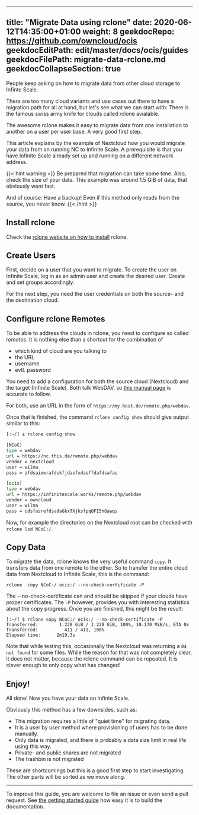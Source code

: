 
---
title: "Migrate Data using rclone"
date: 2020-06-12T14:35:00+01:00
weight: 8
geekdocRepo: https://github.com/owncloud/ocis
geekdocEditPath: edit/master/docs/ocis/guides
geekdocFilePath: migrate-data-rclone.md
geekdocCollapseSection: true
---

People keep asking on how to migrate data from other cloud storage to Infinte Scale.

There are too many cloud variants and use cases out there to have a migration path for all at hand, but let's see what we can start with: There is the famous swiss army knife for clouds called rclone avialable.

The awesome rclone makes it easy to migrate data from one installation to another on a user per user base. A very good first step.

This article explains by the example of Nextcloud how you would migrate your data from an running NC to Infinite Scale. A prerequisite is that you have Infinite Scale already set up and running on a different network address.

{{< hint warning >}}
Be prepared that migration can take some time. Also, check the size of your data. This example was around 1.5 GiB of data, that obviously went fast.

And of course: Have a backup! Even if this method only reads from the source, you never know.
{{< /hint >}}

## Install rclone

Check the [rclone website on how to install](https://rclone.org/install/) rclone.

## Create Users

First, decide on a user that you want to migrate. To create the user on Infinite Scale, log in as an admin user and create the desired user. Create and set groups accordingly.

For the next step, you need the user credentials on both the source- and the destination cloud.

## Configure rclone Remotes

To be able to address the clouds in rclone, you need to configure so called _remotes_. It is nothing else than a shortcut for the combination of
- which kind of cloud are you talking to
- the URL
- username
- evtl. password

You need to add a configuration for both the source cloud (Nextcloud) and the target (Infinite Scale). Both talk WebDAV, so [this manual page](https://rclone.org/webdav/) is accurate to follow.

For both, use an URL in the form of `https://my.host.de/remote.php/webdav`.

Once that is finished, the command `rclone config show` should give output similar to this:

```bash
[:~/] ± rclone config show

[NCoC]
type = webdav
url = https://nc.this.de/remote.php/webdav
vendor = nextcloud
user = wilma
pass = zfdsaiewrafdskfjdasfxdasffdafdsafas

[ocis]
type = webdav
url = https://infinitescale.works/remote.php/webdav
vendor = owncloud
user = wilma
pass = cdsfasrefdsadaGkxTXjksfpqQFI5nQawqs

```

Now, for example the directories on the Nextcloud root can be checked with `rclone lsd NCoC:/`.

## Copy Data

To migrate the data, rclone knows the very useful command `copy`. It transfers data from one remote to the other. So to transfer the entire cloud data from Nextcloud to Infinite Scale, this is the command:
```
rclone  copy NCoC:/ ocis:/ --no-check-certificate -P
```
The --no-check-certificate can and should be skipped if your clouds have proper certificates. The `-P` however, provides you with interesting statistics about the copy progress.
Once you are finished, this might be the result:
```
[:~/] $ rclone copy NCoC:/ ocis:/ --no-check-certificate -P
Transferred:        1.228 GiB / 1.228 GiB, 100%, 10.170 MiB/s, ETA 0s
Transferred:          411 / 411, 100%
Elapsed time:      2m19.3s
```

Note that while testing this, occasionally the Nextcloud was returning a `04 not found` for some files. While the reason for that was not completely clear, it does not matter, because the rclone command can be repeated. It is clever enough to only copy what has changed!

## Enjoy!

All done! Now you have your data on Infinte Scale.

Obviously this method has a few downsides, such as:
- This migration requires a little of "quiet time" for migrating data.
- It is a user by user method where provisioning of users has to be done manually.
- Only data is migrated, and there is probably a data size limit in real life using this way.
- Private- and public shares are not migrated
- The trashbin is not migrated

These are shortcomings but this is a good first step to start investigating. The other parts will be sorted as we move along.

---
To improve this guide, you are welcome to file an issue or even send a pull request. See [the getting started guide](https://owncloud.dev/ocis/development/build-docs/) how easy it is to build the documentation.

